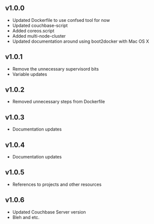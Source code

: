 ## v1.0.0

- Updated Dockerfile to use confsed tool for now
- Updated couchbase-script
- Added coreos.script
- Added multi-node-cluster
- Updated documentation around using boot2docker with Mac OS X

## v1.0.1

- Remove the unnecessary supervisord bits
- Variable updates

## v1.0.2

- Removed unnecessary steps from Dockerfile

## v1.0.3

- Documentation updates

## v1.0.4

- Documentation updates

## v1.0.5

- References to projects and other resources

## v1.0.6

- Updated Couchbase Server version
- Bleh and etc.

